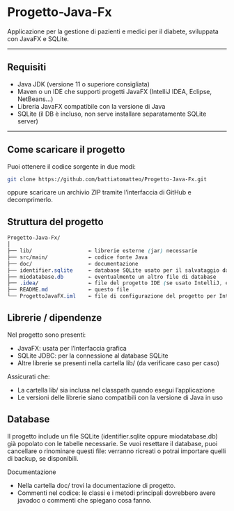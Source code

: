 # Progetto-Java-Fx

Applicazione per la gestione di pazienti e medici per il diabete, sviluppata con JavaFX e SQLite.

---

## Requisiti

- Java JDK (versione 11 o superiore consigliata)  
- Maven o un IDE che supporti progetti JavaFX (IntelliJ IDEA, Eclipse, NetBeans…)  
- Libreria JavaFX compatibile con la versione di Java  
- SQLite (il DB è incluso, non serve installare separatamente SQLite server)  

---

## Come scaricare il progetto

Puoi ottenere il codice sorgente in due modi:

```bash
git clone https://github.com/battiatomatteo/Progetto-Java-Fx.git
```
oppure scaricare un archivio ZIP tramite l’interfaccia di GitHub e decomprimerlo.

## Struttura del progetto 
``` css
Progetto-Java-Fx/
│
├── lib/                  ← librerie esterne (jar) necessarie
├── src/main/             ← codice fonte Java
├── doc/                  ← documentazione 
├── identifier.sqlite     ← database SQLite usato per il salvataggio dati
├── miodatabase.db        ← eventualmente un altro file di database
├── .idea/                ← file del progetto IDE (se usato IntelliJ, ecc.)
├── README.md             ← questo file
└── ProgettoJavaFX.iml    ← file di configurazione del progetto per IntelliJ
```

## Librerie / dipendenze

Nel progetto sono presenti:

- JavaFX: usata per l’interfaccia grafica
- SQLite JDBC: per la connessione al database SQLite
- Altre librerie se presenti nella cartella lib/ (da verificare caso per caso)

Assicurati che:

- La cartella lib/ sia inclusa nel classpath quando esegui l’applicazione
- Le versioni delle librerie siano compatibili con la versione di Java in uso


## Database

Il progetto include un file SQLite (identifier.sqlite oppure miodatabase.db) già popolato con le tabelle necessarie.
Se vuoi resettare il database, puoi cancellare o rinominare questi file: verranno ricreati o potrai importare quelli di backup, se disponibili.

Documentazione

- Nella cartella doc/ trovi la documentazione di progetto.
- Commenti nel codice: le classi e i metodi principali dovrebbero avere javadoc o commenti che spiegano cosa fanno.
